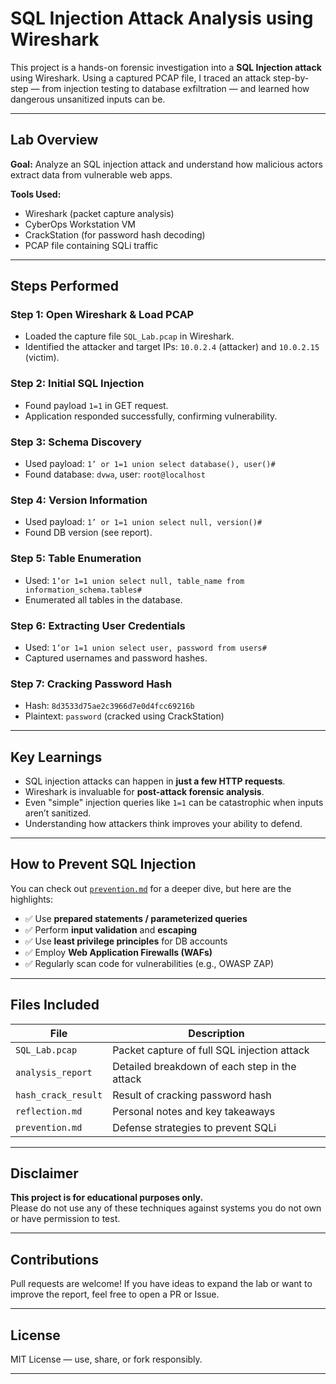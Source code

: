 #  SQL Injection Attack Analysis using Wireshark

This project is a hands-on forensic investigation into a **SQL Injection attack** using Wireshark. Using a captured PCAP file, I traced an attack step-by-step — from injection testing to database exfiltration — and learned how dangerous unsanitized inputs can be.

---

##  Lab Overview

**Goal:** Analyze an SQL injection attack and understand how malicious actors extract data from vulnerable web apps.

**Tools Used:**
-  Wireshark (packet capture analysis)
-  CyberOps Workstation VM
-  CrackStation (for password hash decoding)
-  PCAP file containing SQLi traffic

---

##  Steps Performed

###  Step 1: Open Wireshark & Load PCAP
- Loaded the capture file `SQL_Lab.pcap` in Wireshark.
- Identified the attacker and target IPs: `10.0.2.4` (attacker) and `10.0.2.15` (victim).

###  Step 2: Initial SQL Injection
- Found payload `1=1` in GET request.
- Application responded successfully, confirming vulnerability.

###  Step 3: Schema Discovery
- Used payload: `1’ or 1=1 union select database(), user()#`
- Found database: `dvwa`, user: `root@localhost`

###  Step 4: Version Information
- Used payload: `1’ or 1=1 union select null, version()#`
- Found DB version (see report).

###  Step 5: Table Enumeration
- Used: `1’or 1=1 union select null, table_name from information_schema.tables#`
- Enumerated all tables in the database.

###  Step 6: Extracting User Credentials
- Used: `1’or 1=1 union select user, password from users#`
- Captured usernames and password hashes.

###  Step 7: Cracking Password Hash
- Hash: `8d3533d75ae2c3966d7e0d4fcc69216b`
- Plaintext: `password` (cracked using CrackStation)

---

##  Key Learnings

- SQL injection attacks can happen in **just a few HTTP requests**.
- Wireshark is invaluable for **post-attack forensic analysis**.
- Even "simple" injection queries like `1=1` can be catastrophic when inputs aren’t sanitized.
- Understanding how attackers think improves your ability to defend.

---

##  How to Prevent SQL Injection

You can check out [`prevention.md`](./prevention.md) for a deeper dive, but here are the highlights:

- ✅ Use **prepared statements / parameterized queries**
- ✅ Perform **input validation** and **escaping**
- ✅ Use **least privilege principles** for DB accounts
- ✅ Employ **Web Application Firewalls (WAFs)**
- ✅ Regularly scan code for vulnerabilities (e.g., OWASP ZAP)

---


##  Files Included

| File                     | Description                                      |
|--------------------------|--------------------------------------------------|
| `SQL_Lab.pcap`           | Packet capture of full SQL injection attack     |
| `analysis_report`     | Detailed breakdown of each step in the attack   |
| `hash_crack_result`  | Result of cracking password hash                |
| `reflection.md`          | Personal notes and key takeaways                |
| `prevention.md`          | Defense strategies to prevent SQLi              |

---

## Disclaimer

**This project is for educational purposes only.**  
Please do not use any of these techniques against systems you do not own or have permission to test.

---

## Contributions

Pull requests are welcome! If you have ideas to expand the lab or want to improve the report, feel free to open a PR or Issue.

---

## License

MIT License — use, share, or fork responsibly.

---
